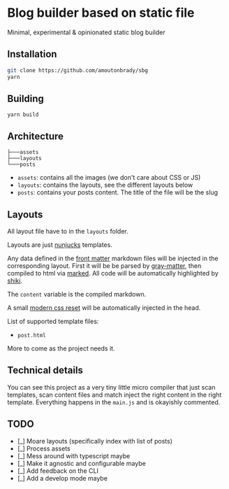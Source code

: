 # Blog builder based on static file

Minimal, experimental & opinionated static blog builder

## Installation

```bash
git clone https://github.com/amoutonbrady/sbg
yarn
```

## Building

`yarn build`


## Architecture

```
├───assets
├───layouts
└───posts
```

* `assets`: contains all the images (we don't care about CSS or JS)
* `layouts`: contains the layouts, see the different layouts below
* `posts`: contains your posts content. The title of the file will be the slug

## Layouts

All layout file have to in the `layouts` folder.

Layouts are just [nunjucks](https://mozilla.github.io/) templates.

Any data defined in the [front matter](https://jekyllrb.com/docs/front-matter/) markdown files will be injected in the corresponding layout. First it will be be parsed by [gray-matter](https://github.com/jonschlinkert/gray-matter), then compiled to html via [marked](https://marked.js.org/). All code will be automatically highlighted by [shiki](https://github.com/octref/shiki).

The `content` variable is the compiled markdown.

A small [modern css reset](https://github.com/hankchizljaw/modern-css-reset) will be automatically injected in the head.

List of supported template files:

* `post.html`

More to come as the project needs it.

## Technical details

You can see this project as a very tiny little micro compiler that just scan templates, scan content files and match inject the right content in the right template. Everything happens in the `main.js` and is okayishly commented.

## TODO

* [_] Moare layouts (specifically index with list of posts)
* [_] Process assets
* [_] Mess around with typescript maybe
* [_] Make it agnostic and configurable maybe
* [_] Add feedback on the CLI
* [_] Add a develop mode maybe
